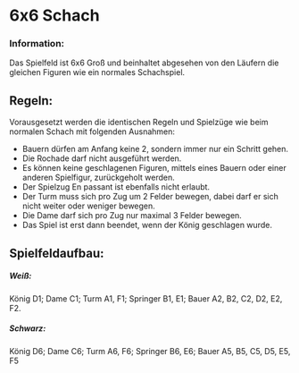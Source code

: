 # **6x6 Schach**

### Information:

Das Spielfeld ist 6x6 Groß und beinhaltet abgesehen von den Läufern die gleichen Figuren
wie ein normales Schachspiel. 

## Regeln:

Vorausgesetzt werden die identischen Regeln und Spielzüge wie beim normalen Schach mit folgenden
Ausnahmen:

- Bauern dürfen am Anfang keine 2, sondern immer nur ein Schritt gehen.
- Die Rochade darf nicht ausgeführt werden.
- Es können keine geschlagenen Figuren, mittels eines Bauern oder 
einer anderen Spielfigur, zurückgeholt werden.
- Der Spielzug En passant ist ebenfalls nicht erlaubt.
- Der Turm muss sich pro Zug um 2 Felder bewegen, dabei darf er sich nicht weiter oder weniger bewegen.
- Die Dame darf sich pro Zug nur maximal 3 Felder bewegen.
- Das Spiel ist erst dann beendet, wenn der König geschlagen wurde.

## Spielfeldaufbau:

##### _Weiß:_

König D1; Dame C1; Turm A1, F1; Springer B1, E1; Bauer A2, B2, C2, D2, E2, F2.


##### _Schwarz:_

König D6; Dame C6; Turm A6, F6; Springer B6, E6; Bauer A5, B5, C5, D5, E5, F5